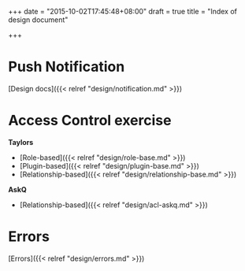 +++
date = "2015-10-02T17:45:48+08:00"
draft = true
title = "Index of design document"

+++

# Push Notification

[Design docs]({{< relref "design/notification.md" >}})

# Access Control exercise

**Taylors**

- [Role-based]({{< relref "design/role-base.md" >}})
- [Plugin-based]({{< relref "design/plugin-base.md" >}})
- [Relationship-based]({{< relref "design/relationship-base.md" >}})

**AskQ**

- [Relationship-based]({{< relref "design/acl-askq.md" >}})

# Errors

[Errors]({{< relref "design/errors.md" >}})
